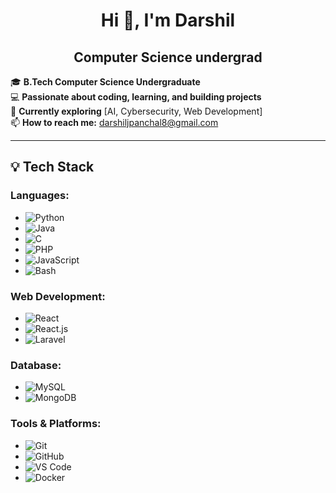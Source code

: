 <div align="center">
  <h1>Hi 👋, I'm Darshil</h1>
</div>

<h2 align="center">Computer Science undergrad</h2>

🎓 **B.Tech Computer Science Undergraduate**  
💻 **Passionate about coding, learning, and building projects**  
🌱 **Currently exploring** [AI, Cybersecurity, Web Development]  
📫 **How to reach me:** darshiljpanchal8@gmail.com

---

## 💡 Tech Stack

### **Languages:**
- ![Python](https://img.shields.io/badge/-Python-3776AB?style=flat&logo=python&logoColor=white&size=large)
- ![Java](https://img.shields.io/badge/-Java-007396?style=flat&logo=java&logoColor=white&size=large)
- ![C](https://img.shields.io/badge/-C-A8B9CC?style=flat&logo=c&logoColor=white&size=large)
- ![PHP](https://img.shields.io/badge/-PHP-777BB4?style=flat&logo=php&logoColor=white&size=large)
- ![JavaScript](https://img.shields.io/badge/-JavaScript-F7DF1E?style=flat&logo=javascript&logoColor=white&size=large)
- ![Bash](https://img.shields.io/badge/-Bash-4EAA25?style=flat&logo=gnu-bash&logoColor=white&size=large)

### **Web Development:**
- ![React](https://img.shields.io/badge/-React-61DAFB?style=flat&logo=react&logoColor=black&size=large)
- ![React.js](https://img.shields.io/badge/-React.js-61DAFB?style=flat&logo=react&logoColor=black&size=large)
- ![Laravel](https://img.shields.io/badge/-Laravel-F4532A?style=flat&logo=laravel&logoColor=white&size=large)

### **Database:**
- ![MySQL](https://img.shields.io/badge/-MySQL-4479A1?style=flat&logo=mysql&logoColor=white&size=large)
- ![MongoDB](https://img.shields.io/badge/-MongoDB-47A248?style=flat&logo=mongodb&logoColor=white&size=large)

### **Tools & Platforms:**
- ![Git](https://img.shields.io/badge/-Git-F05032?style=flat&logo=git&logoColor=white&size=large)
- ![GitHub](https://img.shields.io/badge/-GitHub-181717?style=flat&logo=github&logoColor=white&size=large)
- ![VS Code](https://img.shields.io/badge/-VS%20Code-007ACC?style=flat&logo=visual-studio-code&logoColor=white&size=large)
- ![Docker](https://img.shields.io/badge/-Docker-2496ED?style=flat&logo=docker&logoColor=white&size=large)
